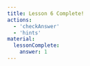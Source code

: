 ```yaml
---
title: Lesson 6 Complete!
actions:
  - 'checkAnswer'
  - 'hints'
material:
  lessonComplete:
    answer: 1
---
```

